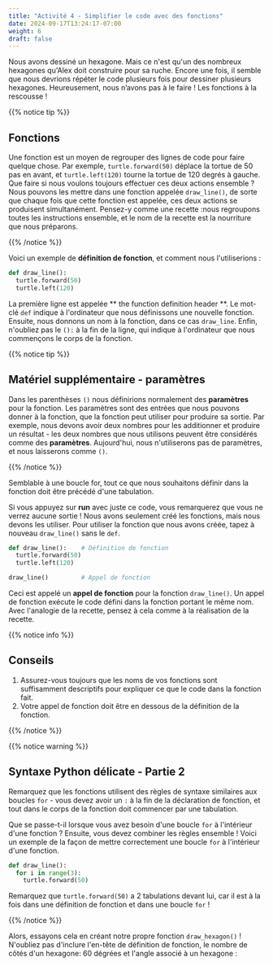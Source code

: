 ```yaml
---
title: "Activité 4 - Simplifier le code avec des fonctions"
date: 2024-09-17T13:24:17-07:00
weight: 6
draft: false
---
```


Nous avons dessiné un hexagone. Mais ce n'est qu'un des nombreux hexagones qu'Alex doit construire pour sa ruche. Encore une fois, il semble que nous devrions répéter le code plusieurs fois pour dessiner plusieurs hexagones. Heureusement, nous n’avons pas à le faire ! Les fonctions à la rescousse !

{{% notice tip %}}

## Fonctions

Une fonction est un moyen de regrouper des lignes de code pour faire quelque chose. Par exemple, `turtle.forward(50)` déplace la tortue de 50 pas en avant, et `turtle.left(120)` tourne la tortue de 120 degrés à gauche. Que faire si nous voulons toujours effectuer ces deux actions ensemble ? Nous pouvons les mettre dans une fonction appelée `draw_line()`, de sorte que chaque fois que cette fonction est appelée, ces deux actions se produisent simultanément. Pensez-y comme une recette :nous regroupons toutes les instructions ensemble, et le nom de la recette est la nourriture que nous préparons.

{{% /notice %}}

Voici un exemple de **définition de fonction**, et comment nous l'utiliserions :

``` python
def draw_line():
  turtle.forward(50)
  turtle.left(120)
```

La première ligne est appelée ** the function definition header **. Le mot-clé `def` indique à l'ordinateur que nous définissons une nouvelle fonction. Ensuite, nous donnons un nom à la fonction, dans ce cas `draw_line`. Enfin, n'oubliez pas le `():` à la fin de la ligne, qui indique à l'ordinateur que nous commençons le corps de la fonction.

{{% notice tip %}}

## Matériel supplémentaire - paramètres

Dans les parenthèses `()` nous définirions normalement des **paramètres** pour la fonction. Les paramètres sont des entrées que nous pouvons donner à la fonction, que la fonction peut utiliser pour produire sa sortie. Par exemple, nous devons avoir deux nombres pour les additionner et produire un résultat - les deux nombres que nous utilisons peuvent être considérés comme des **paramètres**. Aujourd'hui, nous n'utiliserons pas de paramètres, et nous laisserons comme `()`.

{{% /notice %}}

Semblable à une boucle for, tout ce que nous souhaitons définir dans la fonction doit être précédé d'une tabulation.

Si vous appuyez sur **run** avec juste ce code, vous remarquerez que vous ne verrez aucune sortie ! Nous avons seulement créé les fonctions, mais nous devons les utiliser. Pour utiliser la fonction que nous avons créée, tapez à nouveau `draw_line()` sans le `def`.

``` python
def draw_line():    # Définition de fonction
  turtle.forward(50)
  turtle.left(120)

draw_line()         # Appel de fonction
```

Ceci est appelé un **appel de fonction** pour la fonction `draw_line()`. Un appel de fonction exécute le code défini dans la fonction portant le même nom. Avec l'analogie de la recette, pensez à cela comme à la réalisation de la recette.

{{% notice info %}}

## Conseils

1. Assurez-vous toujours que les noms de vos fonctions sont suffisamment descriptifs pour expliquer ce que le code dans la fonction fait.
2. Votre appel de fonction doit être en dessous de la définition de la fonction.

{{% /notice %}}

{{% notice warning %}}

## Syntaxe Python délicate - Partie 2

Remarquez que les fonctions utilisent des règles de syntaxe similaires aux boucles `for` - vous devez avoir un `:` à la fin de la déclaration de fonction, et tout dans le corps de la fonction doit commencer par une tabulation.

Que se passe-t-il lorsque vous avez besoin d'une boucle `for` à l'intérieur d'une fonction ? Ensuite, vous devez combiner les règles ensemble ! Voici un exemple de la façon de mettre correctement une boucle `for` à l'intérieur d'une fonction.

``` python
def draw_line():
  for i in range(3):
    turtle.forward(50)
```

Remarquez que `turtle.forward(50)` a 2 tabulations devant lui, car il est à la fois dans une définition de fonction et dans une boucle `for` !

{{% /notice %}}

Alors, essayons cela en créant notre propre fonction `draw_hexagon()` ! N'oubliez pas d'inclure l'en-tête de définition de fonction, le nombre de côtés d'un hexagone: 60 dégrées et l'angle associé à un hexagone : 